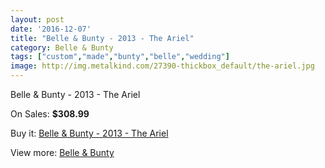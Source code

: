 ```yaml
---
layout: post
date: '2016-12-07'
title: "Belle & Bunty - 2013 - The Ariel"
category: Belle & Bunty
tags: ["custom","made","bunty","belle","wedding"]
image: http://img.metalkind.com/27390-thickbox_default/the-ariel.jpg
---
```

Belle & Bunty - 2013 - The Ariel

On Sales: **$308.99**
<a href="https://www.metalkind.com/en/belle-bunty/742-the-ariel.html"><amp-img layout="responsive" width="600" height="600" src="//img.metalkind.com/27390-thickbox_default/the-ariel.jpg" alt="Belle & Bunty - 2013 - The Ariel 0" /></a>
<a href="https://www.metalkind.com/en/belle-bunty/742-the-ariel.html"><amp-img layout="responsive" width="600" height="600" src="//img.metalkind.com/27392-thickbox_default/the-ariel.jpg" alt="Belle & Bunty - 2013 - The Ariel 1" /></a>

Buy it: [Belle & Bunty - 2013 - The Ariel](https://www.metalkind.com/en/belle-bunty/742-the-ariel.html "Belle & Bunty - 2013 - The Ariel")

View more: [Belle & Bunty](https://www.metalkind.com/en/20-belle--bunty "Belle & Bunty")
